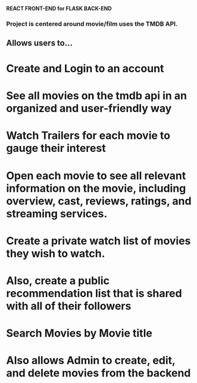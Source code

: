 #### REACT FRONT-END for FLASK BACK-END

### Project is centered around movie/film uses the TMDB API.

## Allows users to...

# Create and Login to an account

# See all movies on the tmdb api in an organized and user-friendly way

# Watch Trailers for each movie to gauge their interest

# Open each movie to see all relevant information on the movie, including overview, cast, reviews, ratings, and streaming services.

# Create a private watch list of movies they wish to watch.

# Also, create a public recommendation list that is shared with all of their followers

# Search Movies by Movie title

# Also allows Admin to create, edit, and delete movies from the backend
